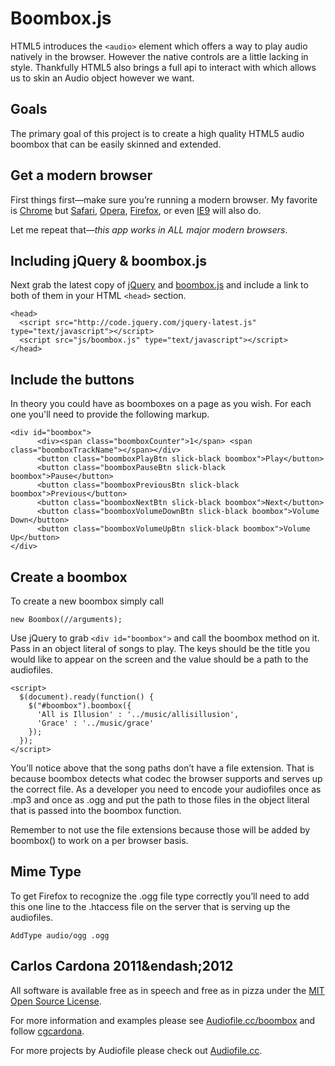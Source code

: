 Boombox.js 
==========

HTML5 introduces the `<audio>` element which offers a way to play audio natively
in the browser. However the native controls are a little lacking in style.
Thankfully HTML5 also brings a full api to interact with which allows us to skin
an Audio object however we want.

Goals
-----

The primary goal of this project is to create a high quality HTML5 audio boombox
that can be easily skinned and extended.

Get a modern browser
--------------------

First things first—make sure you&rsquo;re running a modern browser. My favorite is
[Chrome](http://www.google.com/chrome) but [Safari](http://www.apple.com/safari/download/), [Opera](http://www.opera.com/mobile/download/versions/), [Firefox](http://www.mozilla.com/en-US/firefox/new/), or even [IE9](http://windows.microsoft.com/en-US/internet-explorer/downloads/ie-9/worldwide-languages) will also do. 

Let me repeat that&mdash;*_this app works in ALL major modern browsers_*.

Including jQuery & boombox.js
-----------------------------

Next grab the latest copy of [jQuery](http://code.jquery.com/jquery-latest.js) and [boombox.js](https://raw.github.com/cgcardona/boombox.js/master/js/boombox.js) and include a link to both of
them in your HTML `<head>` section.

    <head>
      <script src="http://code.jquery.com/jquery-latest.js" type="text/javascript"></script>
      <script src="js/boombox.js" type="text/javascript"></script>
    </head>

Include the buttons
-------------------

In theory you could have as boomboxes on a page as you wish. For each one you'll need to provide the following markup.

    <div id="boombox"> 
          <div><span class="boomboxCounter">1</span> <span class="boomboxTrackName"></span></div> 
          <button class="boomboxPlayBtn slick-black boombox">Play</button> 
          <button class="boomboxPauseBtn slick-black boombox">Pause</button> 
          <button class="boomboxPreviousBtn slick-black boombox">Previous</button> 
          <button class="boomboxNextBtn slick-black boombox">Next</button> 
          <button class="boomboxVolumeDownBtn slick-black boombox">Volume Down</button> 
          <button class="boomboxVolumeUpBtn slick-black boombox">Volume Up</button> 
    </div>

Create a boombox
----------------

To create a new boombox simply call

    new Boombox(//arguments);

Use jQuery to grab `<div id="boombox">` and call the boombox method on it. Pass in
  an object literal of songs to play. The keys should be the title you would
  like to appear on the screen and the value should be a path to the audiofiles.

    <script> 
      $(document).ready(function() {
        $("#boombox").boombox({
          'All is Illusion' : '../music/allisillusion',  
          'Grace' : '../music/grace'  
        });
      });
    </script> 

You&rsquo;ll notice above that the song paths don&rsquo;t have a file extension. That is
because boombox detects what codec the browser supports and serves up the
correct file. As a developer you need to encode your audiofiles once as .mp3 and
once as .ogg and put the path to those files in the object literal that is
passed into the boombox function.

Remember to not use the file extensions because those will be added by boombox() to work on a per browser basis. 

Mime Type
---------

To get Firefox to recognize the .ogg file type correctly you&rsquo;ll need to add this one line to the .htaccess file on the server that is serving up the audiofiles.

    AddType audio/ogg .ogg

Carlos Cardona 2011&endash;2012
-------------------

All software is available free as in speech and free as in pizza under the [MIT Open Source License](http://www.opensource.org/licenses/mit-license.php).

For more information and examples please see [Audiofile.cc/boombox](https://audiofile.cc/boombox)
and follow [cgcardona](http://twitter.com/cgcardona).

For more projects by Audiofile please check out [Audiofile.cc](https://audiofile.cc).

